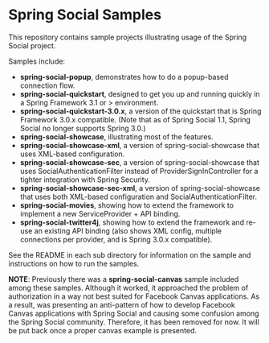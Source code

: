 Spring Social Samples
=====================
This repository contains sample projects illustrating usage of the Spring Social project.

Samples include:
 * **spring-social-popup**, demonstrates how to do a popup-based connection flow.
 * **spring-social-quickstart**, designed to get you up and running quickly in a Spring Framework 3.1 or > environment.
 * **spring-social-quickstart-3.0.x**, a version of the quickstart that is Spring Framework 3.0.x compatible. (Note that as of Spring Social 1.1, Spring Social no longer supports Spring 3.0.) 
 * **spring-social-showcase**, illustrating most of the features.
 * **spring-social-showcase-xml**, a version of spring-social-showcase that uses XML-based configuration.
 * **spring-social-showcase-sec**, a version of spring-social-showcase that uses SocialAuthenticationFilter instead of  ProviderSignInController for a tighter integration with Spring Security. 
 * **spring-social-showcase-sec-xml**, a version of spring-social-showcase that uses both XML-based configuration and SocialAuthenticationFilter.
 * **spring-social-movies**, showing how to extend the framework to implement a new ServiceProvider + API binding.
 * **spring-social-twitter4j**, showing how to extend the framework and re-use an existing API binding (also shows XML config, multiple connections per provider, and is Spring 3.0.x compatible).

See the README in each sub directory for information on the sample and instructions on how to run the samples.

**NOTE**: Previously there was a **spring-social-canvas** sample included among these samples. Although it worked, it approached the problem of authorization in a way not best suited for Facebook Canvas applications. As a result, was presenting an anti-pattern of how to develop Facebook Canvas applications with Spring Social and causing some confusion among the Spring Social community. Therefore, it has been removed for now. It will be put back once a proper canvas example is presented.